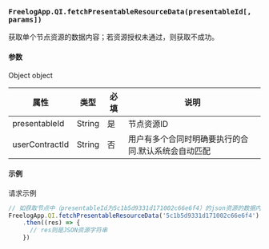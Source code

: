 ### `FreelogApp.QI.fetchPresentableResourceData(presentableId[, params])`
获取单个节点资源的数据内容；若资源授权未通过，则获取不成功。
#### 参数
Object object

| 属性 | 类型 | 必填 | 说明 | 
|--|--|--|--|
| presentableId | String | 是 | 节点资源ID | 
| userContractId | String | 否 | 用户有多个合同时明确要执行的合同.默认系统会自动匹配 | 



#### 示例

请求示例
```javascript
// 如获取节点中（presentableId为5c1b5d9331d171002c66e6f4）的json资源的数据内容
FreelogApp.QI.fetchPresentableResourceData('5c1b5d9331d171002c66e6f4')
    .then((res) => {
      // res则是JSON资源字符串
    })
```
